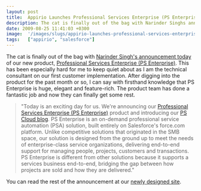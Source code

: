 ```yaml
---
layout: post
title:  Appirio Launches Professional Services Enterprise (PS Enterprise)
description: The cat is finally out of the bag with Narinder Singhs announcement today of our new product, Professional Services Enterprise (PS Enterprise) . This has been especially hard for me to keep quiet about as I am the technical consultant on our first customer implementation. After digging into the product for the past month or so, I can say with firsthand knowledge that PS Enterprise is huge, elegant and feature-rich. The product team has done a fantastic job and now they can finally get some rest.
date: 2009-08-25 11:41:03 +0300
image:  '/images/slugs/appirio-launches-professional-services-enterprise.jpg'
tags:   ["appirio", "salesforce"]
---
```

<p>The cat is finally out of the bag with <a href="http://blog.appirio.com/2009/08/appirio-ps-enterprise-moving-services.html" target="_blank">Narinder Singh's announcement today</a> of our new product, <a href="http://www.appirio.com/products/SvcsResource_PSE.php" target="_blank">Professional Services Enterprise (PS Enterprise)</a>. This has been especially hard for me to keep quiet about as I am the technical consultant on our first customer implementation. After digging into the product for the past month or so, I can say with firsthand knowledge that PS Enterprise is huge, elegant and feature-rich. The product team has done a fantastic job and now they can finally get some rest.</p>
<blockquote>"Today is an exciting day for us. We're announcing our <a href="http://www.appirio.com/products/SvcsResource_PSE.php" target="_blank">Professional Services Enterprise (PS Enterprise)</a> product and introducing our <a href="http://pscloud.appirio.com/" target="_blank">PS Cloud blog</a>. PS Enterprise is an on-demand professional service automation (PSA) solution, built entirely on Salesforce's force.com platform. Unlike competitive solutions that originated in the SMB space, our solution is designed from the ground up to meet the needs of enterprise-class service organizations, delivering end-to-end support for managing people, projects, customers and transactions. PS Enterprise is different from other solutions because it supports a services business end-to-end, bridging the gap between how projects are sold and how they are delivered."</blockquote>
You can read the rest of the announcement at our <a href="http://blog.appirio.com/2009/08/appirio-ps-enterprise-moving-services.html" target="_blank">newly designed site</a>.
